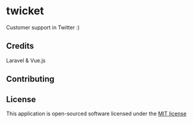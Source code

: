 # twicket

Customer support in Twitter :)

## Credits
Laravel & Vue.js

## Contributing


## License

This application is open-sourced software licensed under the [MIT license](http://opensource.org/licenses/MIT)
